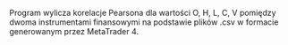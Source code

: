 Program wylicza korelacje Pearsona dla wartości O, H, L, C, V pomiędzy dwoma instrumentami finansowymi na podstawie plików .csv w formacie generowanym przez MetaTrader 4.
